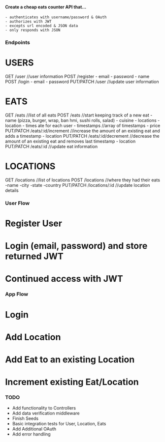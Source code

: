 #### Create a cheap eats counter API that...
    - authenticates with username/password & OAuth
    - authorizes with JWT
    - excepts url encoded & JSON data
    - only responds with JSON

### Endpoints

# USERS 
GET /user //user information
POST /register
    - email
    - password
    - name
POST /login
    - email
    - password
PUT/PATCH /user //update user information

# EATS
GET /eats //list of all eats
POST /eats //start keeping track of a new eat
    - name (pizza, burger, wrap, ban hmi, sushi rolls, salad)
    - cuisine
    - locations
        - location
        - times ate for each user
        - timestamps //array of timestamps
        - price
PUT/PATCH /eats/:id/increment //increase the amount of an existing eat and adds a timestamp
    - location
PUT/PATCH /eats/:id/decrement //decrease the amount of an existing eat and removes last timestamp
    - location
PUT/PATCH /eats/:id //update eat information

# LOCATIONS
GET /locations //list of locations
POST /locations //where they had their eats
    -name
    -city
    -state
    -country
PUT/PATCH /locations/:id //update location details


### User Flow
# Register User
# Login (email, password) and store returned JWT
# Continued access with JWT

### App Flow
# Login
# Add Location
# Add Eat to an existing Location
# Increment existing Eat/Location


### TODO
* Add functionality to Controllers
* Add data verification middleware
* Finish Seeds
* Basic integration tests for User, Location, Eats
* Add Additional OAuth
* Add error handling